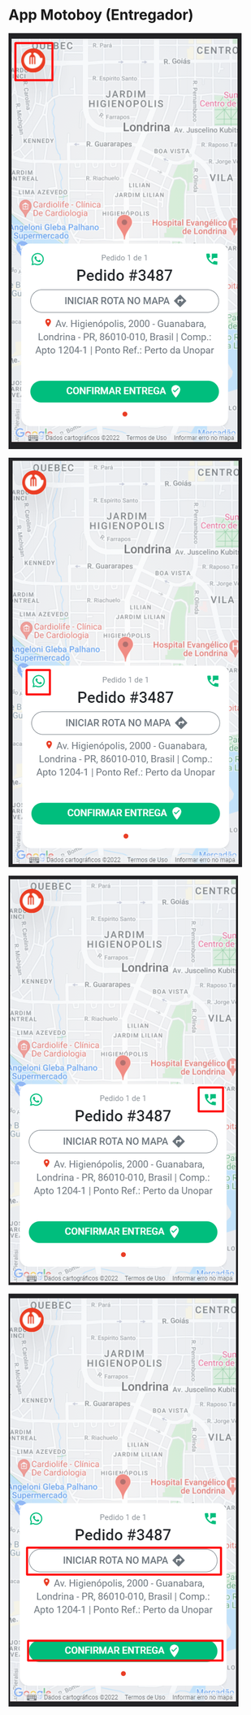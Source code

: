 # App Motoboy (Entregador)

![Pressione a logo do restaurante para enviar uma mensagem ao mesmo.](<../.gitbook/assets/image (24).png>)

![Pressione o símbolo do WhatsApp para enviar uma mensagem para o cliente.](<../.gitbook/assets/image (38).png>)

![Pressione o símbolo do telefone para ligar pro cliente.](<../.gitbook/assets/image (52).png>)

![Pressione o botão "iniciar rota" para visualizar o endereço no Google Maps, quando concluída a entrega, pressione "confirmar entrega".](<../.gitbook/assets/image (40).png>)
